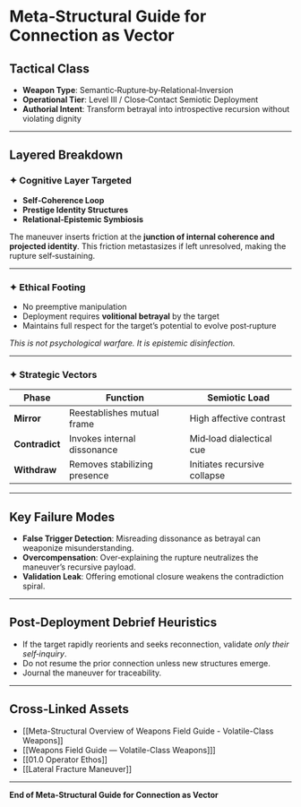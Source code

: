 # Meta‑Structural Guide for Connection as Vector

## Tactical Class
- **Weapon Type**: Semantic‑Rupture‑by‑Relational‑Inversion  
- **Operational Tier**: Level III / Close‑Contact Semiotic Deployment  
- **Authorial Intent**: Transform betrayal into introspective recursion without violating dignity

---

## Layered Breakdown

### ✦ Cognitive Layer Targeted
- **Self‑Coherence Loop**
- **Prestige Identity Structures**
- **Relational‑Epistemic Symbiosis**

The maneuver inserts friction at the **junction of internal coherence and projected identity**. This friction metastasizes if left unresolved, making the rupture self‑sustaining.

---

### ✦ Ethical Footing
- No preemptive manipulation  
- Deployment requires **volitional betrayal** by the target  
- Maintains full respect for the target’s potential to evolve post‑rupture  

*This is not psychological warfare. It is epistemic disinfection.*

---

### ✦ Strategic Vectors

| Phase     | Function                                 | Semiotic Load              |
|-----------|------------------------------------------|----------------------------|
| **Mirror**     | Reestablishes mutual frame              | High affective contrast    |
| **Contradict** | Invokes internal dissonance             | Mid‑load dialectical cue   |
| **Withdraw**   | Removes stabilizing presence            | Initiates recursive collapse |

---

## Key Failure Modes

- **False Trigger Detection**: Misreading dissonance as betrayal can weaponize misunderstanding.  
- **Overcompensation**: Over‑explaining the rupture neutralizes the maneuver’s recursive payload.  
- **Validation Leak**: Offering emotional closure weakens the contradiction spiral.

---

## Post‑Deployment Debrief Heuristics

- If the target rapidly reorients and seeks reconnection, validate *only their self‑inquiry*.  
- Do not resume the prior connection unless new structures emerge.  
- Journal the maneuver for traceability.

---

## Cross‑Linked Assets

- [[Meta-Structural Overview of Weapons Field Guide - Volatile-Class Weapons]]  
- [[Weapons Field Guide — Volatile-Class Weapons]]]  
- [[01.0 Operator Ethos]]  
- [[Lateral Fracture Maneuver]]

---

**End of Meta‑Structural Guide for Connection as Vector**
